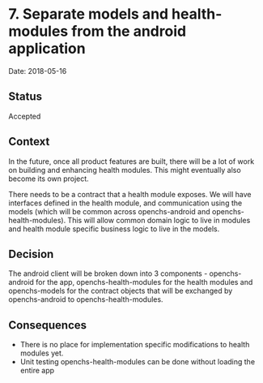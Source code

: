 # 7. Separate models and health-modules from the android application

Date: 2018-05-16

## Status

Accepted

## Context

In the future, once all product features are built, there will be a lot of work on building and enhancing health modules. This might eventually also become its own project. 

There needs to be a contract that a health module exposes. We will have interfaces defined in the health module, and communication using the models (which will be common across openchs-android and openchs-health-modules). This will allow common domain logic to live in modules and health module specific business logic to live in the models. 

## Decision

The android client will be broken down into 3 components - openchs-android for the app, openchs-health-modules for the health modules and openchs-models for the contract objects that will be exchanged by openchs-android to openchs-health-modules. 

## Consequences

 - There is no place for implementation specific modifications to health modules yet. 
 - Unit testing openchs-health-modules can be done without loading the entire app

